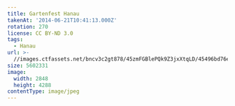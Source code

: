 ```yaml
---
title: Gartenfest Hanau
takenAt: '2014-06-21T10:41:13.000Z'
rotation: 270
license: CC BY-ND 3.0
tags:
  - Hanau
url: >-
  //images.ctfassets.net/bncv3c2gt878/45zmFGBlePQk9Z3jxXtqLD/45496bd76e51b98c4bbadec965013f30/gartenfest-hanau_14469491811_o
size: 5602331
image:
  width: 2848
  height: 4288
contentType: image/jpeg
---
```



